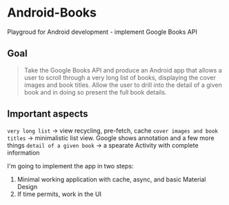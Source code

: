 # Android-Books
Playgroud for Android development - implement Google Books API

## Goal

> Take the Google Books API and produce an Android app that allows a user to scroll through a very long list of books, displaying the cover images and book titles.
> Allow the user to drill into the detail of a given book and in doing so present the full book details.

## Important aspects

`very long list` -> view recycling, pre-fetch, cache
`cover images and book titles` -> minimalistic list view. Google shows annotation and a few more things
`detail of a given book` -> a spearate Activity with complete information

I'm going to implement the app in two steps:
1. Minimal working application with cache, async, and basic Material Design
2. If time permits, work in the UI
